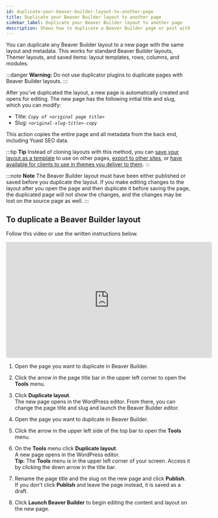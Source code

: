 ```yaml
---
id: duplicate-your-beaver-builder-layout-to-another-page
title: Duplicate your Beaver Builder layout to another page
sidebar_label: Duplicate your Beaver Builder layout to another page
description: Shows how to duplicate a Beaver Builder page or post with the same layout and metadata.
---
```


You can duplicate any Beaver Builder layout to a new page with the same layout
and metadata. This works for standard Beaver Builder layouts, Themer layouts,
and saved items: layout templates, rows, columns, and modules.

:::danger **Warning:**
Do not use duplicator plugins to duplicate pages with Beaver Builder layouts.
:::

After you've duplicated the layout, a new page is automatically created and
opens for editing. The new page has the following initial title and slug,
which you can modify:

  * Title: *`Copy of <original page title>`*
  * Slug: *`<original-slug-title>-copy`*

This action copies the entire page and all metadata from the back end,
including Yoast SEO data.

:::tip **Tip**
Instead of cloning layouts with this method, you can [save your layout
as a template](/beaver-builder/layouts/templates/create-and-save-a-custom-layout-template.md) to use on other pages, [export to other sites](/beaver-builder/layouts/templates/export-and-import-saved-templates-rows-columns-modules.md), or [have available
for clients to use in themes you deliver to them](/beaver-builder/developer/how-to-tips/theme-author-templates.md). 
:::

:::note **Note**
The Beaver Builder layout must have been either published or saved
before you duplicate the layout. If you make editing changes to the layout
after you open the page and then duplicate it before saving the page, the
duplicated page will not show the changes, and the changes may be lost on the
source page as well.
:::

## To duplicate a Beaver Builder layout

Follow this video or use the written instructions below.

<div className="embed-responsive">
  <iframe width="560" height="315" src="https://www.youtube.com/embed/CQGuGVLDSnI" title="YouTube video player" frameborder="0" allow="accelerometer; autoplay; clipboard-write; encrypted-media; gyroscope; picture-in-picture" allowfullscreen></iframe>
</div>

  1. Open the page you want to duplicate in Beaver Builder.
  2. Click the arrow in the page title bar in the upper left corner to open the **Tools** menu.
  3. Click **Duplicate layout**.   
The new page opens in the WordPress editor. From there, you can change the page title and slug and launch the Beaver Builder editor.


  1. Open the page you want to duplicate in Beaver Builder.
  2. Click the arrow in the upper left side of the top bar to open the **Tools** menu.
  3. On the **Tools** menu click **Duplicate layout**.   
A new page opens in the WordPress editor.  
**Tip:** The **Tools** menu is in the upper left corner of your screen. Access
it by clicking the down arrow in the title bar.

  4. Rename the page title and the slug on the new page and click **Publish**.  
If you don't click **Publish** and leave the page instead, it is saved as a
draft.

  5. Click **Launch Beaver Builder** to begin editing the content and layout on the new page.
